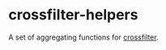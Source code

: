 crossfilter-helpers
===================

A set of aggregating functions for [crossfilter](http://square.github.io/crossfilter/).
